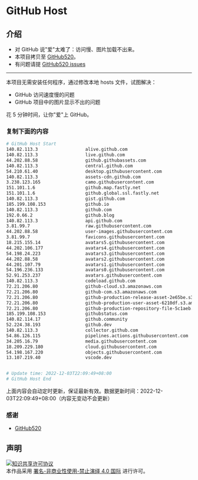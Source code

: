 # GitHub Host
## 介绍
- 对 GitHub 说"爱"太难了：访问慢、图片加载不出来。
- 本项目拷贝至 [GitHub520](https://github.com/521xueweihan/GitHub520)。
- 有问题请提 [GitHub520 issues](https://github.com/521xueweihan/GitHub520/issues/new)

---

本项目无需安装任何程序，通过修改本地 hosts 文件，试图解决：
- GitHub 访问速度慢的问题
- GitHub 项目中的图片显示不出的问题

花 5 分钟时间，让你"爱"上 GitHub。

### 复制下面的内容
```bash
# GitHub Host Start
140.82.113.3                  alive.github.com
140.82.113.3                  live.github.com
44.202.88.58                  github.githubassets.com
140.82.113.3                  central.github.com
54.210.61.40                  desktop.githubusercontent.com
140.82.113.3                  assets-cdn.github.com
3.238.123.165                 camo.githubusercontent.com
151.101.1.6                   github.map.fastly.net
151.101.1.6                   github.global.ssl.fastly.net
140.82.113.3                  gist.github.com
185.199.108.153               github.io
140.82.113.3                  github.com
192.0.66.2                    github.blog
140.82.113.3                  api.github.com
3.81.99.7                     raw.githubusercontent.com
44.202.88.58                  user-images.githubusercontent.com
3.81.99.7                     favicons.githubusercontent.com
18.215.155.14                 avatars5.githubusercontent.com
44.202.106.177                avatars4.githubusercontent.com
54.198.24.223                 avatars3.githubusercontent.com
44.202.88.58                  avatars2.githubusercontent.com
44.201.107.79                 avatars1.githubusercontent.com
54.196.236.133                avatars0.githubusercontent.com
52.91.253.237                 avatars.githubusercontent.com
140.82.113.3                  codeload.github.com
72.21.206.80                  github-cloud.s3.amazonaws.com
72.21.206.80                  github-com.s3.amazonaws.com
72.21.206.80                  github-production-release-asset-2e65be.s3.amazonaws.com
72.21.206.80                  github-production-user-asset-6210df.s3.amazonaws.com
72.21.206.80                  github-production-repository-file-5c1aeb.s3.amazonaws.com
185.199.108.153               githubstatus.com
140.82.114.17                 github.community
52.224.38.193                 github.dev
140.82.113.3                  collector.github.com
54.86.126.115                 pipelines.actions.githubusercontent.com
34.205.16.79                  media.githubusercontent.com
18.209.229.180                cloud.githubusercontent.com
54.198.167.220                objects.githubusercontent.com
13.107.219.40                 vscode.dev


# Update time: 2022-12-03T22:09:49+08:00
# GitHub Host End

```
上面内容会自动定时更新，保证最新有效。数据更新时间：2022-12-03T22:09:49+08:00（内容无变动不会更新）

### 感谢

- [GitHub520](https://github.com/521xueweihan/GitHub520)

## 声明
<a rel="license" href="https://creativecommons.org/licenses/by-nc-nd/4.0/deed.zh"><img alt="知识共享许可协议" style="border-width: 0" src="https://licensebuttons.net/l/by-nc-nd/4.0/88x31.png"></a><br>本作品采用 <a rel="license" href="https://creativecommons.org/licenses/by-nc-nd/4.0/deed.zh">署名-非商业性使用-禁止演绎 4.0 国际</a> 进行许可。